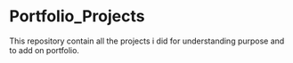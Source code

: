 # Portfolio_Projects
 This repository contain all the projects i did for understanding purpose and to add on portfolio.
